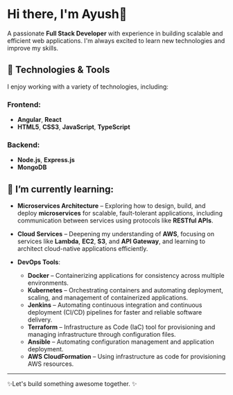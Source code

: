 # Hi there, I'm Ayush👋

A passionate **Full Stack Developer** with experience in building scalable and efficient web applications. I'm always excited to learn new technologies and improve my skills.

## 🚀 Technologies & Tools
I enjoy working with a variety of technologies, including:

### Frontend:
- **Angular**, **React**
- **HTML5**, **CSS3**, **JavaScript**, **TypeScript**

### Backend:
- **Node.js**, **Express.js**
- **MongoDB**

## 🌱 I’m currently learning:
- **Microservices Architecture** – Exploring how to design, build, and deploy **microservices** for scalable, fault-tolerant applications, including communication between services using protocols like **RESTful APIs**.

- **Cloud Services** – Deepening my understanding of **AWS**, focusing on services like **Lambda**, **EC2**, **S3**, and **API Gateway**, and learning to architect cloud-native applications efficiently.

- **DevOps Tools**:
  - **Docker** – Containerizing applications for consistency across multiple environments.
  - **Kubernetes** – Orchestrating containers and automating deployment, scaling, and management of containerized applications.
  - **Jenkins** – Automating continuous integration and continuous deployment (CI/CD) pipelines for faster and reliable software delivery.
  - **Terraform** – Infrastructure as Code (IaC) tool for provisioning and managing infrastructure through configuration files.
  - **Ansible** – Automating configuration management and application deployment.
  - **AWS CloudFormation** – Using infrastructure as code for provisioning AWS resources.

---

✨Let's build something awesome together. ✨

<!---
Amis441/Amis441 is a ✨ special ✨ repository because its `README.md` (this file) appears on your GitHub profile.
You can click the Preview link to take a look at your changes.
--->
